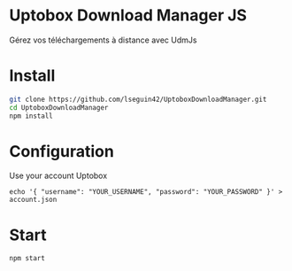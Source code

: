 # Uptobox Download Manager JS

Gérez vos téléchargements à distance avec UdmJs

# Install

```bash
git clone https://github.com/lseguin42/UptoboxDownloadManager.git
cd UptoboxDownloadManager
npm install
```

# Configuration

Use your account Uptobox

```
echo '{ "username": "YOUR_USERNAME", "password": "YOUR_PASSWORD" }' > account.json
```

# Start

```bash
npm start
```